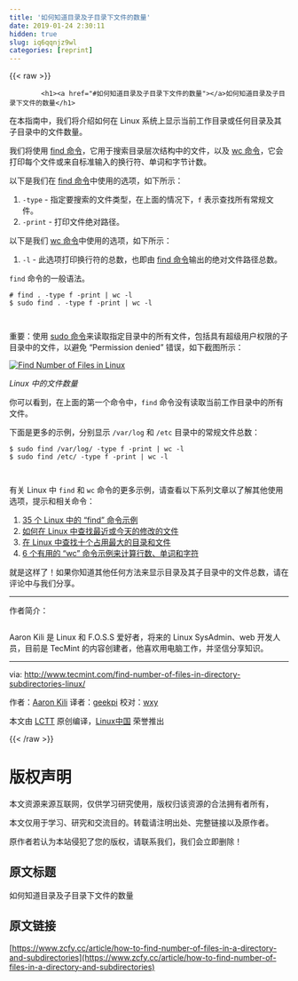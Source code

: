 ```yaml
---
title: '如何知道目录及子目录下文件的数量' 
date: 2019-01-24 2:30:11
hidden: true
slug: iq6qqnjz9wl
categories: [reprint]
---
```


{{< raw >}}

            <h1><a href="#如何知道目录及子目录下文件的数量"></a>如何知道目录及子目录下文件的数量</h1>
<p>在本指南中，我们将介绍如何在 Linux 系统上显示当前工作目录或任何目录及其子目录中的文件数量。</p>
<p>我们将使用 <a href="http://www.tecmint.com/35-practical-examples-of-linux-find-command/">find 命令</a>，它用于搜索目录层次结构中的文件，以及 <a href="http://www.tecmint.com/wc-command-examples/">wc 命令</a>，它会打印每个文件或来自标准输入的换行符、单词和字节计数。</p>
<p>以下是我们在 <a href="http://www.tecmint.com/find-recent-modified-files-in-linux/">find 命令</a>中使用的选项，如下所示：</p>
<ol>
<li><code>-type</code> - 指定要搜索的文件类型，在上面的情况下，<code>f</code> 表示查找所有常规文件。</li>
<li><code>-print</code> - 打印文件绝对路径。</li>
</ol>
<p>以下是我们 <a href="http://www.tecmint.com/find-recent-modified-files-in-linux/">wc 命令</a>中使用的选项，如下所示：</p>
<ol>
<li><code>-l</code> - 此选项打印换行符的总数，也即由 <a href="http://www.tecmint.com/find-top-large-directories-and-files-sizes-in-linux/">find 命令</a>输出的绝对文件路径总数。</li>
</ol>
<p><code>find</code> 命令的一般语法。</p>
<pre><code class="hljs shell"><span class="hljs-meta">#</span><span class="bash"> find . -<span class="hljs-built_in">type</span> f -<span class="hljs-built_in">print</span> | wc -l</span>
<span class="hljs-meta">$</span><span class="bash"> sudo find . -<span class="hljs-built_in">type</span> f -<span class="hljs-built_in">print</span> | wc -l</span>

</code></pre><p>重要：使用 <a href="http://www.tecmint.com/sudoers-configurations-for-setting-sudo-in-linux/">sudo 命令</a>来读取指定目录中的所有文件，包括具有超级用户权限的子目录中的文件，以避免 “Permission denied” 错误，如下截图所示：</p>
<p><a href="http://www.tecmint.com/wp-content/uploads/2017/01/Find-Number-of-Files-in-Linux.png"><img src="https://p3.ssl.qhimg.com/t01cad0e12cf69db6f3.png" alt="Find Number of Files in Linux"></a></p>
<p><em>Linux 中的文件数量</em></p>
<p>你可以看到，在上面的第一个命令中，<code>find</code> 命令没有读取当前工作目录中的所有文件。</p>
<p>下面是更多的示例，分别显示 <code>/var/log</code> 和 <code>/etc</code> 目录中的常规文件总数：</p>
<pre><code class="hljs shell"><span class="hljs-meta">$</span><span class="bash"> sudo find /var/<span class="hljs-built_in">log</span>/ -<span class="hljs-built_in">type</span> f -<span class="hljs-built_in">print</span> | wc -l</span>
<span class="hljs-meta">$</span><span class="bash"> sudo find /etc/ -<span class="hljs-built_in">type</span> f -<span class="hljs-built_in">print</span> | wc -l</span>

</code></pre><p>有关 Linux 中 <code>find</code> 和 <code>wc</code> 命令的更多示例，请查看以下系列文章以了解其他使用选项，提示和相关命令：</p>
<ol>
<li><a href="http://www.tecmint.com/35-practical-examples-of-linux-find-command/">35 个 Linux 中的 “find” 命令示例</a></li>
<li><a href="http://www.tecmint.com/find-recent-modified-files-in-linux/">如何在 Linux 中查找最近或今天的修改的文件</a></li>
<li><a href="http://www.tecmint.com/find-top-large-directories-and-files-sizes-in-linux/">在 Linux 中查找十个占用最大的目录和文件</a></li>
<li><a href="http://www.tecmint.com/wc-command-examples/">6 个有用的 “wc” 命令示例来计算行数、单词和字符</a></li>
</ol>
<p>就是这样了！如果你知道其他任何方法来显示目录及其子目录中的文件总数，请在评论中与我们分享。</p>
<hr>
<p>作者简介：</p>
<p><a href="https://camo.githubusercontent.com/c56210a89c1f1555fd748aa5722cec3bfc322710/687474703a2f2f312e67726176617461722e636f6d2f6176617461722f34653434346162363131633762386337626362373665353864326538326165303f733d31323826643d626c616e6b26723d67"><img src="https://p1.ssl.qhimg.com/t018ca12cf421b83234.jpg" alt=""></a></p>
<p>Aaron Kili 是 Linux 和 F.O.S.S 爱好者，将来的 Linux SysAdmin、web 开发人员，目前是 TecMint 的内容创建者，他喜欢用电脑工作，并坚信分享知识。</p>
<hr>
<p>via: <a href="http://www.tecmint.com/find-number-of-files-in-directory-subdirectories-linux/">http://www.tecmint.com/find-number-of-files-in-directory-subdirectories-linux/</a></p>
<p>作者：<a href="http://www.tecmint.com/author/aaronkili/">Aaron Kili</a> 译者：<a href="https://github.com/geekpi">geekpi</a> 校对：<a href="https://github.com/wxy">wxy</a></p>
<p>本文由 <a href="https://github.com/LCTT/TranslateProject">LCTT</a> 原创编译，<a href="https://linux.cn/">Linux中国</a> 荣誉推出</p>

          
{{< /raw >}}

# 版权声明
本文资源来源互联网，仅供学习研究使用，版权归该资源的合法拥有者所有，

本文仅用于学习、研究和交流目的。转载请注明出处、完整链接以及原作者。

原作者若认为本站侵犯了您的版权，请联系我们，我们会立即删除！

## 原文标题
如何知道目录及子目录下文件的数量

## 原文链接
[https://www.zcfy.cc/article/how-to-find-number-of-files-in-a-directory-and-subdirectories](https://www.zcfy.cc/article/how-to-find-number-of-files-in-a-directory-and-subdirectories)

